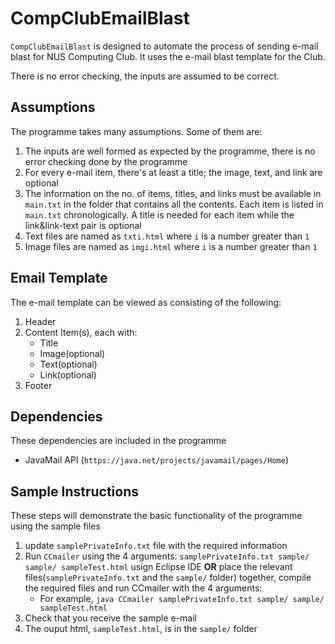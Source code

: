 # CompClubEmailBlast #

`CompClubEmailBlast` is designed to automate the process of sending e-mail blast for NUS Computing Club. It uses the e-mail blast template for the Club.

There is no error checking, the inputs are assumed to be correct.

## Assumptions ##

The programme takes many assumptions. Some of them are:

1. The inputs are well formed as expected by the programme, there is no error checking done by the programme
2. For every e-mail item, there's at least a title; the image, text, and link are optional
3. The information on the no. of items, titles, and links must be available in `main.txt` in the folder that contains all the contents. Each item is listed in `main.txt` chronologically. A title is needed for each item while the link&link-text pair is optional 
4. Text files are named as `txti.html` where `i` is a number greater than `1`
5. Image files are named as `imgi.html` where `i` is a number greater than `1`

## Email Template ##

The e-mail template can be viewed as consisting of the following:

1. Header
2. Content Item(s), each with:
   * Title
   * Image(optional)
   * Text(optional)
   * Link(optional)
3. Footer

## Dependencies ##

These dependencies are included in the programme

* JavaMail API (`https://java.net/projects/javamail/pages/Home`)


## Sample Instructions ##

These steps will demonstrate the basic functionality of the programme using the sample files

1. update `samplePrivateInfo.txt` file with the required information
2. Run `CCmailer` using the 4 arguments: `samplePrivateInfo.txt sample/ sample/ sampleTest.html` usign Eclipse IDE <b>OR</b> place the relevant files(`samplePrivateInfo.txt` and the `sample/` folder) together, compile the required files and run CCmailer with the 4 arguments:
   * For example, `java CCmailer samplePrivateInfo.txt sample/ sample/ sampleTest.html`
3. Check that you receive the sample e-mail
4. The ouput html, `sampleTest.html`, is in the `sample/` folder

